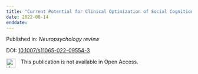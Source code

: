 ```yaml
---
title: "Current Potential for Clinical Optimization of Social Cognition Assessment for Frontotemporal Dementia and Primary Psychiatric Disorders."
date: 2022-08-14
enddate:
---
```


Published in: *Neuropsychology review*

DOI: [10.1007/s11065-022-09554-3](https://doi.org/10.1007/s11065-022-09554-3)

<img src="https://upload.wikimedia.org/wikipedia/commons/thumb/0/0e/Closed_Access_logo_transparent.svg/1200px-Closed_Access_logo_transparent.svg.png" alt="drawing" width="25" align="left"/> &nbsp;&nbsp;&nbsp;This publication is not available in Open Access.


